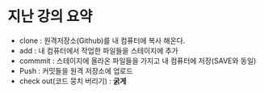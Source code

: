 # 지난 강의 요약 
- clone : 원격저장소(Github)를 내 컴퓨터에 복사 해온다.
- add : 내 컴퓨터에서 작업한 파일들을 스테이지에 추가
- commmit : 스테이지에 올라온 파일들을 가지고 내 컴퓨터에 저장(SAVE와 동일)
- Push : 커밋들을 원격 저장소에 업로드
- check out(코드 뭉치 버리기) : **굵게**